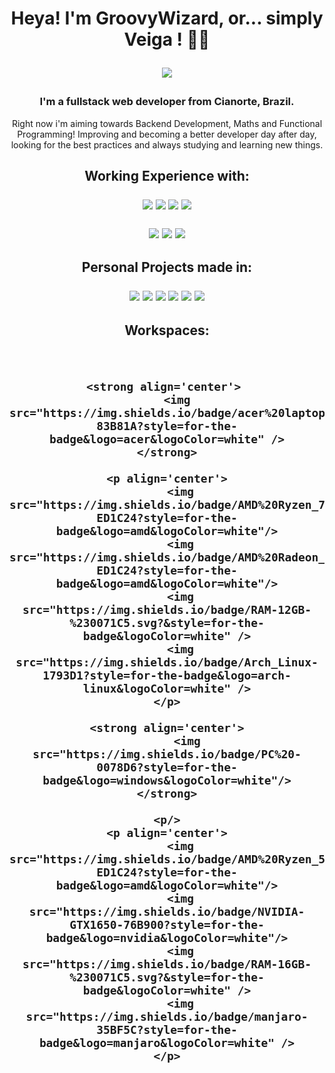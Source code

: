 <h1 align='center'> Heya! I'm GroovyWizard, or... simply Veiga ! 🧙‍♂️ 
<p/>
<p align='center'>
<a href="https://www.linkedin.com/in/lucas-felipe-da-veiga-792a06213/">
    <img src="https://img.shields.io/badge/linkedin-%230077B5.svg?&style=for-the-badge&logo=linkedin&logoColor=white" />
  </a>
</p>
  
 <p/>
</h1>

<h3 align='center'> I'm a fullstack web developer from Cianorte, Brazil. </h3>
<p align='center'>  Right now i'm aiming towards Backend Development, Maths and Functional Programming! Improving and becoming a better developer day after day, looking for the best practices and always studying and learning new things.  </p>


<h2 align='center'>
   Working Experience with:
    <p/>
    <p align='center'>
      <img src="https://img.shields.io/badge/Django-092E20?style=for-the-badge&logo=django&logoColor=green" />
      <img src="https://img.shields.io/badge/Laravel-FF2D20?style=for-the-badge&logo=laravel&logoColor=white" />
      <img src="https://img.shields.io/badge/React-20232A?style=for-the-badge&logo=react&logoColor=61DAFB" />
      <img src="https://img.shields.io/badge/Ruby_on_Rails-CC0000?style=for-the-badge&logo=ruby-on-rails&logoColor=white" />
    </p>
    <p>
      <img src="https://img.shields.io/badge/Docker-2CA5E0?style=for-the-badge&logo=docker&logoColor=white" />
      <img src="https://img.shields.io/badge/Heroku-430098?style=for-the-badge&logo=heroku&logoColor=white" />
      <img src="https://img.shields.io/badge/Amazon_AWS-FF9900?style=for-the-badge&logo=amazonaws&logoColor=white" />
    </p>
</h2>

<h2 align='center'>
    Personal Projects made in:
  <p align='center'>
  <img src="https://img.shields.io/badge/Ruby-CC342D?style=for-the-badge&logo=ruby&logoColor=white" />
  <img src="https://img.shields.io/badge/Haskell-5D4F85?style=for-the-badge&logo=haskell&logoColor=white" />
  <img src="https://img.shields.io/badge/Python-FFD43B?style=for-the-badge&logo=python&logoColor=blue" />
  <img src="https://img.shields.io/badge/Lua-2C2D72?style=for-the-badge&logo=lua&logoColor=white" />
  <img src="https://img.shields.io/badge/Elixir-4B275F?style=for-the-badge&logo=elixir&logoColor=white"/>
  <img src="https://img.shields.io/badge/Kotlin-0095D5?&style=for-the-badge&logo=kotlin&logoColor=white"/>

</p>
</h2>


<h2 align='center'>
Workspaces:
    <p/>
    <br>
    
    <strong align='center'> 
       <img src="https://img.shields.io/badge/acer%20laptop-83B81A?style=for-the-badge&logo=acer&logoColor=white" />
    </strong>
    
    <p align='center'>
        <img src="https://img.shields.io/badge/AMD%20Ryzen_7_3700U-ED1C24?style=for-the-badge&logo=amd&logoColor=white"/>
        <img src="https://img.shields.io/badge/AMD%20Radeon_RX_VEGA_10-ED1C24?style=for-the-badge&logo=amd&logoColor=white"/>
        <img src="https://img.shields.io/badge/RAM-12GB-%230071C5.svg?&style=for-the-badge&logoColor=white" />
        <img src="https://img.shields.io/badge/Arch_Linux-1793D1?style=for-the-badge&logo=arch-linux&logoColor=white" />
    </p>
    
    <strong align='center'>
          <img src="https://img.shields.io/badge/PC%20-0078D6?style=for-the-badge&logo=windows&logoColor=white"/>
    </strong>
    
    <p/>
    <p align='center'>
        <img src="https://img.shields.io/badge/AMD%20Ryzen_5_3600-ED1C24?style=for-the-badge&logo=amd&logoColor=white"/>
        <img src="https://img.shields.io/badge/NVIDIA-GTX1650-76B900?style=for-the-badge&logo=nvidia&logoColor=white"/>
        <img src="https://img.shields.io/badge/RAM-16GB-%230071C5.svg?&style=for-the-badge&logoColor=white" />
        <img src="https://img.shields.io/badge/manjaro-35BF5C?style=for-the-badge&logo=manjaro&logoColor=white" />
    </p>
     
</h2>



